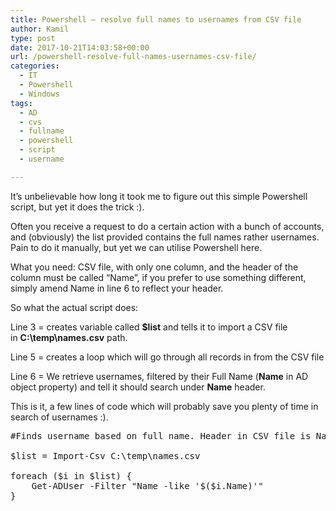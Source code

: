```yaml
---
title: Powershell – resolve full names to usernames from CSV file
author: Kamil
type: post
date: 2017-10-21T14:03:58+00:00
url: /powershell-resolve-full-names-usernames-csv-file/
categories:
  - IT
  - Powershell
  - Windows
tags:
  - AD
  - cvs
  - fullname
  - powershell
  - script
  - username

---
```

It&#8217;s unbelievable how long it took me to figure out this simple Powershell script, but yet it does the trick :).

Often you receive a request to do a certain action with a bunch of accounts, and (obviously) the list provided contains the full names rather usernames. Pain to do it manually, but yet we can utilise Powershell here.

What you need: CSV file, with only one column, and the header of the column must be called &#8220;Name&#8221;, if you prefer to use something different, simply amend Name in line 6 to reflect your header.

So what the actual script does:

Line 3 = creates variable called **$list** and tells it to import a CSV file in **C:\temp\names.csv** path.

Line 5 = creates a loop which will go through all records in from the CSV file

Line 6 = We retrieve usernames, filtered by their Full Name (**Name** in AD object property) and tell it should search under **Name** header.

This is it, a few lines of code which will probably save you plenty of time in search of usernames :).

<pre class="lang:ps decode:true" title="Resolve full names to usernames">#Finds username based on full name. Header in CSV file is Name.

$list = Import-Csv C:\temp\names.csv

foreach ($i in $list) {
    Get-ADUser -Filter "Name -like '$($i.Name)'"
}
</pre>